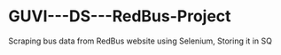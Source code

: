 # GUVI---DS---RedBus-Project
Scraping bus data from RedBus website using Selenium, Storing it in SQ
